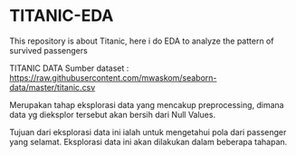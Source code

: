 # TITANIC-EDA
This repository is about Titanic, here i do EDA to analyze the pattern of survived passengers

TITANIC DATA
Sumber dataset : https://raw.githubusercontent.com/mwaskom/seaborn-data/master/titanic.csv

Merupakan tahap eksplorasi data yang mencakup preprocessing, dimana data yg dieksplor tersebut akan bersih dari Null Values.

Tujuan dari eksplorasi data ini ialah untuk mengetahui pola dari passenger yang selamat.
Eksplorasi data ini akan dilakukan dalam beberapa tahapan.
